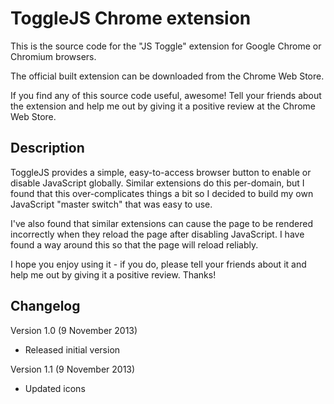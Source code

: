 ToggleJS Chrome extension
=========================

This is the source code for the "JS Toggle" extension for Google Chrome or
Chromium browsers.

The official built extension can be downloaded from the Chrome Web Store.

If you find any of this source code useful, awesome! Tell your friends about the
extension and help me out by giving it a positive review at the Chrome Web Store.

Description
-----------

ToggleJS provides a simple, easy-to-access browser button to enable or disable
JavaScript globally. Similar extensions do this per-domain, but I found that
this over-complicates things a bit so I decided to build my own JavaScript
"master switch" that was easy to use.

I've also found that similar extensions can cause the page to be rendered
incorrectly when they reload the page after disabling JavaScript. I have
found a way around this so that the page will reload reliably.

I hope you enjoy using it - if you do, please tell your friends about it
and help me out by giving it a positive review. Thanks!

Changelog
---------

Version 1.0 (9 November 2013)
- Released initial version

Version 1.1 (9 November 2013)
- Updated icons
